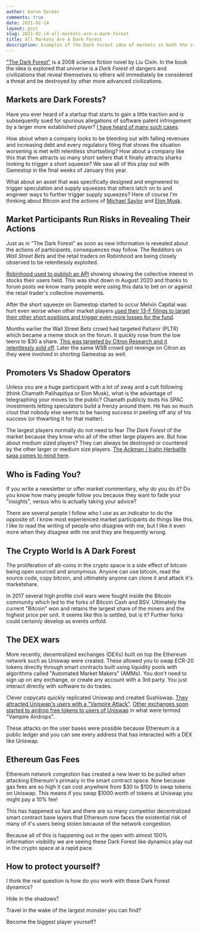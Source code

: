 ```yaml
---
author: Aaron Decker
comments: true
date: 2021-02-14
layout: post
slug: 2021-02-14-all-markets-are-a-dark-forest
title: All Markets Are A Dark Forest
description: Examples of the Dark Forest idea of markets in both the stock market and in crypto markets. 
---
```


["The Dark Forest"](https://amzn.to/3b3WiQs) is a 2008 science fiction novel by Liu Cixin. In the book the idea is explored that universe is a _Dark Forest_ of dangers and civilizations that reveal themselves to others will immediately be considered a threat and be destroyed by other more advanced civilizations. 

## Markets are Dark Forests?

Have you ever heard of a startup that starts to gain a little traction and is subsequently sued for spurious allegations of software patent infringement by a larger more established player? [I have heard of many such cases](https://www.inc.com/minda-zetlin/patent-trolls-target-small-businesses-with-lawsuit-threats-heres-how-one-startup-fought-back.html).

How about when a company looks to be bleeding out with falling revenues and increasing debt and every regulatory filing that shows the situation worsening is met with relentless shortselling? How about a company like this that then attracts so many short sellers that it finally attracts sharks looking to trigger a short squeeze? We saw all of this play out with Gamestop in the final weeks of January this year. 

What about an asset that was specifically designed and engineered to trigger speculation and supply squeezes that others latch on to and engineer ways to further trigger supply squeezes? Here of course I'm thinking about Bitcoin and the actions of [Michael Saylor](https://cointelegraph.com/news/microstrategy-completes-650-million-bond-sale-to-finance-next-bitcoin-purchase) and [Elon Musk](https://www.cnbc.com/2021/02/08/tesla-buys-1point5-billion-in-bitcoin.html). 


## Market Participants Run Risks in Revealing Their Actions

Just as in "The Dark Forest" as soon as new information is revealed about the actions of participants, consequences may follow. The Redditors on _Wall Street Bets_ and the retail traders on Robinhood are being closely observed to be relentlessly exploited. 

[Robinhood used to publish an API](https://robintrack.net/) showing showing the collective interest in stocks their users held. This was shut down in August 2020 and thanks to forum posts we know many people were using this data to bet on or against the retail trader's collective movements. 

After the short squeeze on Gamestop started to occur Melvin Capital was hurt even worse when other market players [used their 13-F filings to target their other short positions and trigger even more losses for the fund](https://www.bloombergquint.com/markets/bros-on-reddit-bludgeon-melvin-capital-in-warning-to-wall-street). 

Months earlier the Wall Street Bets crowd had targeted Paltanir (PLTR) which became a meme stock on the forum. It quickly rose from the low teens to $30 a share. [This was targeted by Citron Research and it relentlessly sold off](https://markets.businessinsider.com/news/stocks/palantir-stock-price-target-short-selling-position-citron-research-pltr-2020-11-1029845368). Later the same WSB crowd got revenge on Citron as they were involved in shorting Gamestop as well.


## Promoters Vs Shadow Operators

Unless you are a huge participant with a lot of sway and a cult following (think Chamath Palihapitiya or Elon Musk), what is the advantage of telegraphing your moves to the public? Chamath publicly touts his SPAC investments letting speculators build a frenzy around them. He has so much clout that nobody else seems to be having success in peeling off any of his success (or thwarting it for that matter).

The largest players normally do not need to fear _The Dark Forest_ of the market because they know who all of the other large players are. But how about medium sized players? They can always be destroyed or countered by the other larger or medium size players. [The Ackman / Icahn Herbalife saga comes to mind here](https://www.cnbc.com/2019/12/13/reliving-the-carl-icahn-and-bill-ackman-herbalife-feud-on-cnbc.html).


## Who is Fading You?

If you write a newsletter or offer market commentary, why do you do it? Do you know how many people follow you because they want to fade your "insights", versus who is actually taking your advice? 

There are several people I follow who I use as an indicator to do the opposite of. I know most experienced market participants do things like this. I like to read the writing of people who disagree with me, but I like it even more when they disagree with me and they are frequently wrong.


## The Crypto World Is A Dark Forest

The proliferation of alt-coins in the crypto space is a side effect of bitcoin being open sourced and anonymous. Anyone can use bitcoin, read the source code, copy bitcoin, and ultimately anyone can clone it and attack it's marketshare. 

In 2017 several high profile civil wars were fought inside the Bitcoin community which led to the forks of Bitcoin Cash and BSV. Ultimately the current "Bitcoin" won and retains the largest share of the miners and the highest price per unit. It seems like this is settled, but is it? Further forks could certainly develop as events unfold.


## The DEX wars

More recently, decentralized exchanges (DEXs) built on top the Ethereum network such as Uniswap were created. These allowed you to swap ECR-20 tokens directly through smart contracts built using liquidity pools with algorithms called "Automated Market Makers" (AMMs). You don't need to sign up on any exchange, or create any account with a 3rd party. You just interact directly with software to do trades. 

Clever copycats quickly replicated Uniswap and created Sushiswap. [They attracted Uniswap's users with a "Vampire Attack"](https://finematics.com/vampire-attack-sushiswap-explained/). [Other exchanges soon started to airdrop free tokens to users of Uniswap](https://cointelegraph.com/news/defi-aggregator-1inch-stages-new-vampire-airdrop-to-uniswap-users) in what were termed "Vampire Airdrops". 

These attacks on the user bases were possible because Ethereum is a public ledger and you can see every address that has interacted with a DEX like Uniswap. 


## Ethereum Gas Fees

Ethereum network congestion has created a new lever to be pulled when attacking Ethereum's primacy in the smart contract space. Now because gas fees are so high it can cost anywhere from $30 to $100 to swap tokens on Uniswap. This means if you swap $1000 worth of tokens at Uniswap you might pay a 10% fee! 

This has happened so fast and there are so many competitor decentralized smart contract base layers that Ethereum now faces the existential risk of many of it's users being stolen because of the network congestion.

Because all of this is happening out in the open with almost 100% information visibility we are seeing these Dark Forest like dynamics play out in the crypto space at a rapid pace. 


## How to protect yourself?

I think the real question is how do you work with these Dark Forest dynamics? 

Hide in the shadows? 

Travel in the wake of the largest monster you can find? 

Become the biggest player yourself? 
